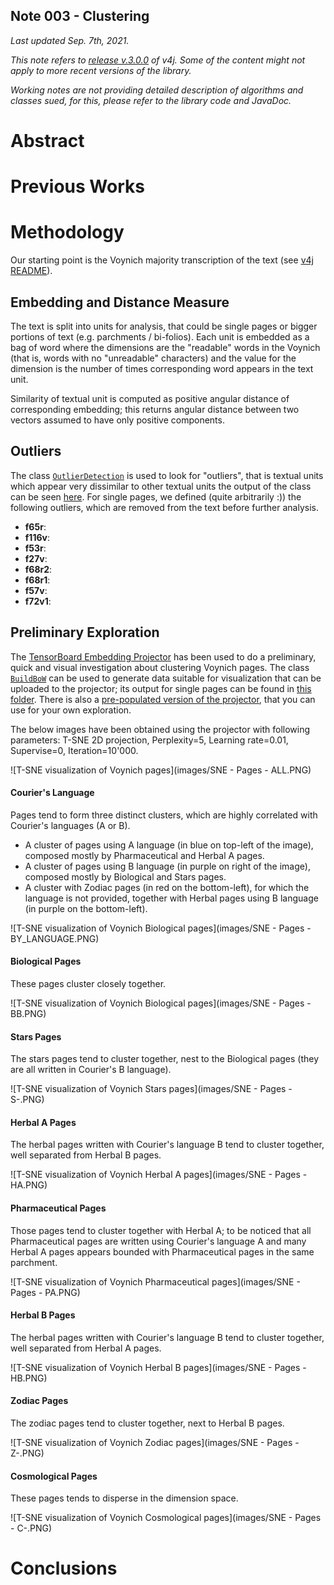 ## Note 003 - Clustering

_Last updated Sep. 7th, 2021._

_This note refers to [release v.3.0.0](https://github.com/mzattera/v4j/tree/v.3.0.0) of v4j.
Some of the content might not apply to more recent versions of the library._

_Working notes are not providing detailed description of algorithms and classes sued, for this, please refer to the 
library code and JavaDoc._

# Abstract

# Previous Works

# Methodology

Our starting point is the Voynich majority transcription of the text (see [v4j README](https://github.com/mzattera/v4j#ivtff)).

## Embedding and Distance Measure

The text is split into units for analysis, that could be single pages or bigger portions of text (e.g. parchments / bi-folios).
Each unit is embedded as a bag of word where the dimensions are the "readable" words in the Voynich (that is, words with no
"unreadable" characters) and the value for the dimension is the number of times corresponding word appears in the text unit.

Similarity of textual unit is computed as positive angular distance of corresponding embedding; this returns angular distance
between two vectors assumed to have only positive components.

## Outliers

The class [`OutlierDetection`]() is used to look for "outliers", that is textual units which appear very dissimilar to other textual units
the output of the class can be seen [here]().
For single pages, we defined (quite arbitrarily :)) the following outliers, which are removed from the text before further analysis.

- **f65r**:
- **f116v**:
- **f53r**:
- **f27v**:
- **f68r2**:
- **f68r1**:
- **f57v**:
- **f72v1**:

## Preliminary Exploration

The [TensorBoard Embedding Projector](https://projector.tensorflow.org/) has been used to do a preliminary, quick and visual investigation
about clustering Voynich pages. The class [`BuildBoW`]() can be used to generate data suitable for visualization that can be uploaded to the projector;
its output for single pages can be found in [this folder]().
There is also a [pre-populated version of the projector](https://projector.tensorflow.org/?config=https://mzattera.github.io/v4j/003/data/projector_config.json),
that you can use for your own exploration.

The below images have been obtained using the projector with following parameters: T-SNE 2D projection, Perplexity=5, Learning rate=0.01, Supervise=0, Iteration=10'000.
 
![T-SNE visualization of Voynich pages](images/SNE - Pages - ALL.PNG)

#### Courier's Language

Pages tend to form three distinct clusters, which are highly correlated with Courier's languages (A or B).

- A cluster of pages using A language (in blue on top-left of the image), composed mostly by Pharmaceutical and Herbal A pages.
- A cluster of pages using B language (in purple on right of the image), composed mostly by Biological and Stars pages.
- A cluster with Zodiac pages (in red on the bottom-left), for which the language is not provided,
  together with Herbal pages using B language (in purple on the bottom-left).
 
![T-SNE visualization of Voynich Biological pages](images/SNE - Pages - BY_LANGUAGE.PNG)

#### Biological Pages

These pages cluster closely together.
 
![T-SNE visualization of Voynich Biological pages](images/SNE - Pages - BB.PNG)

#### Stars Pages

The stars pages tend to cluster together, nest to the Biological pages (they are all written in Courier's B language).
 
![T-SNE visualization of Voynich Stars pages](images/SNE - Pages - S-.PNG)

#### Herbal A Pages

The herbal pages written with Courier's language B tend to cluster together, well separated from Herbal B pages.
 
![T-SNE visualization of Voynich Herbal A pages](images/SNE - Pages - HA.PNG)

#### Pharmaceutical Pages

Those pages tend to cluster together with Herbal A; to be noticed that all Pharmaceutical pages are written
using Courier's language A and many Herbal A pages appears bounded with Pharmaceutical pages in the same parchment.
 
![T-SNE visualization of Voynich Pharmaceutical pages](images/SNE - Pages - PA.PNG)

#### Herbal B Pages

The herbal pages written with Courier's language B tend to cluster together, well separated from Herbal A pages.
 
![T-SNE visualization of Voynich Herbal B pages](images/SNE - Pages - HB.PNG)

#### Zodiac Pages

The zodiac pages tend to cluster together, next to Herbal B pages.
 
![T-SNE visualization of Voynich Zodiac pages](images/SNE - Pages - Z-.PNG)

#### Cosmological Pages

These pages tends to disperse in the dimension space.
 
![T-SNE visualization of Voynich Cosmological pages](images/SNE - Pages - C-.PNG)

# Conclusions 

